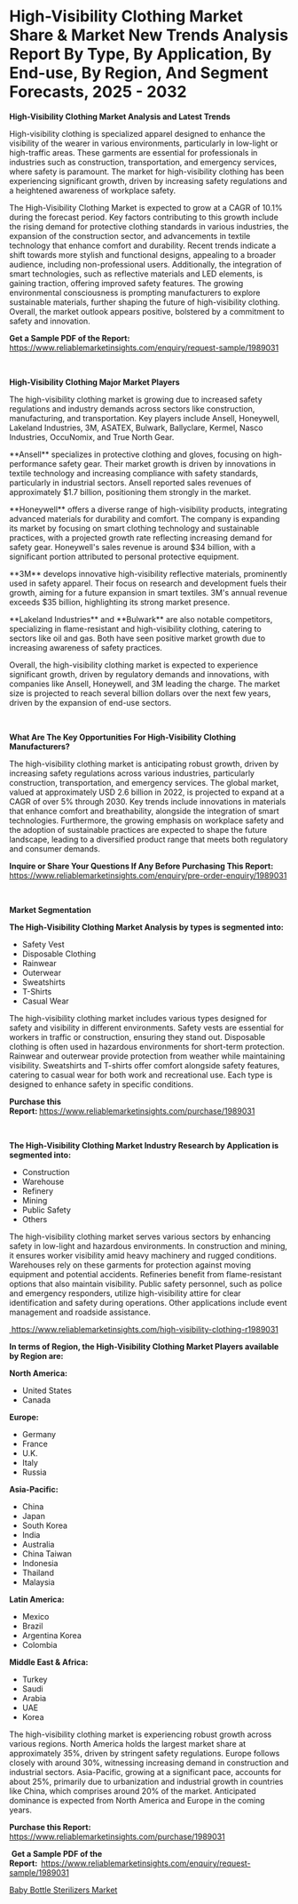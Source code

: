 <p><h1>High-Visibility Clothing Market Share & Market New Trends Analysis Report By Type, By Application, By End-use, By Region, And Segment Forecasts, 2025 - 2032</h1></p><p><strong>High-Visibility Clothing Market Analysis and Latest Trends</strong></p>
<p><p>High-visibility clothing is specialized apparel designed to enhance the visibility of the wearer in various environments, particularly in low-light or high-traffic areas. These garments are essential for professionals in industries such as construction, transportation, and emergency services, where safety is paramount. The market for high-visibility clothing has been experiencing significant growth, driven by increasing safety regulations and a heightened awareness of workplace safety.</p><p>The High-Visibility Clothing Market is expected to grow at a CAGR of 10.1% during the forecast period. Key factors contributing to this growth include the rising demand for protective clothing standards in various industries, the expansion of the construction sector, and advancements in textile technology that enhance comfort and durability. Recent trends indicate a shift towards more stylish and functional designs, appealing to a broader audience, including non-professional users. Additionally, the integration of smart technologies, such as reflective materials and LED elements, is gaining traction, offering improved safety features. The growing environmental consciousness is prompting manufacturers to explore sustainable materials, further shaping the future of high-visibility clothing. Overall, the market outlook appears positive, bolstered by a commitment to safety and innovation.</p></p>
<p><strong>Get a Sample PDF of the Report:&nbsp;</strong> <a href="https://www.reliablemarketinsights.com/enquiry/request-sample/1989031?utm_campaign=2261&utm_medium=2&utm_source=Github&utm_content=ia&utm_term=10022025&utm_id=high-visibility-clothing">https://www.reliablemarketinsights.com/enquiry/request-sample/1989031</a></p>
<p>&nbsp;</p>
<p><strong>High-Visibility Clothing Major Market Players</strong></p>
<p><p>The high-visibility clothing market is growing due to increased safety regulations and industry demands across sectors like construction, manufacturing, and transportation. Key players include Ansell, Honeywell, Lakeland Industries, 3M, ASATEX, Bulwark, Ballyclare, Kermel, Nasco Industries, OccuNomix, and True North Gear.</p><p>**Ansell** specializes in protective clothing and gloves, focusing on high-performance safety gear. Their market growth is driven by innovations in textile technology and increasing compliance with safety standards, particularly in industrial sectors. Ansell reported sales revenues of approximately $1.7 billion, positioning them strongly in the market.</p><p>**Honeywell** offers a diverse range of high-visibility products, integrating advanced materials for durability and comfort. The company is expanding its market by focusing on smart clothing technology and sustainable practices, with a projected growth rate reflecting increasing demand for safety gear. Honeywell's sales revenue is around $34 billion, with a significant portion attributed to personal protective equipment.</p><p>**3M** develops innovative high-visibility reflective materials, prominently used in safety apparel. Their focus on research and development fuels their growth, aiming for a future expansion in smart textiles. 3M's annual revenue exceeds $35 billion, highlighting its strong market presence.</p><p>**Lakeland Industries** and **Bulwark** are also notable competitors, specializing in flame-resistant and high-visibility clothing, catering to sectors like oil and gas. Both have seen positive market growth due to increasing awareness of safety practices.</p><p>Overall, the high-visibility clothing market is expected to experience significant growth, driven by regulatory demands and innovations, with companies like Ansell, Honeywell, and 3M leading the charge. The market size is projected to reach several billion dollars over the next few years, driven by the expansion of end-use sectors.</p></p>
<p>&nbsp;</p>
<p><strong>What Are The Key Opportunities For High-Visibility Clothing Manufacturers?</strong></p>
<p><p>The high-visibility clothing market is anticipating robust growth, driven by increasing safety regulations across various industries, particularly construction, transportation, and emergency services. The global market, valued at approximately USD 2.6 billion in 2022, is projected to expand at a CAGR of over 5% through 2030. Key trends include innovations in materials that enhance comfort and breathability, alongside the integration of smart technologies. Furthermore, the growing emphasis on workplace safety and the adoption of sustainable practices are expected to shape the future landscape, leading to a diversified product range that meets both regulatory and consumer demands.</p></p>
<p><strong>Inquire or Share Your Questions If Any Before Purchasing This Report:</strong> <a href="https://www.reliablemarketinsights.com/enquiry/pre-order-enquiry/1989031?utm_campaign=2261&utm_medium=2&utm_source=Github&utm_content=ia&utm_term=10022025&utm_id=high-visibility-clothing">https://www.reliablemarketinsights.com/enquiry/pre-order-enquiry/1989031</a></p>
<p>&nbsp;</p>
<p><strong>Market Segmentation</strong></p>
<p><strong>The High-Visibility Clothing Market Analysis by types is segmented into:</strong></p>
<p><ul><li>Safety Vest</li><li>Disposable Clothing</li><li>Rainwear</li><li>Outerwear</li><li>Sweatshirts</li><li>T-Shirts</li><li>Casual Wear</li></ul></p>
<p><p>The high-visibility clothing market includes various types designed for safety and visibility in different environments. Safety vests are essential for workers in traffic or construction, ensuring they stand out. Disposable clothing is often used in hazardous environments for short-term protection. Rainwear and outerwear provide protection from weather while maintaining visibility. Sweatshirts and T-shirts offer comfort alongside safety features, catering to casual wear for both work and recreational use. Each type is designed to enhance safety in specific conditions.</p></p>
<p><strong>Purchase this Report:&nbsp;</strong><a href="https://www.reliablemarketinsights.com/purchase/1989031?utm_campaign=2261&utm_medium=2&utm_source=Github&utm_content=ia&utm_term=10022025&utm_id=high-visibility-clothing">https://www.reliablemarketinsights.com/purchase/1989031</a></p>
<p>&nbsp;</p>
<p><strong>The High-Visibility Clothing Market Industry Research by Application is segmented into:</strong></p>
<p><ul><li>Construction</li><li>Warehouse</li><li>Refinery</li><li>Mining</li><li>Public Safety</li><li>Others</li></ul></p>
<p><p>The high-visibility clothing market serves various sectors by enhancing safety in low-light and hazardous environments. In construction and mining, it ensures worker visibility amid heavy machinery and rugged conditions. Warehouses rely on these garments for protection against moving equipment and potential accidents. Refineries benefit from flame-resistant options that also maintain visibility. Public safety personnel, such as police and emergency responders, utilize high-visibility attire for clear identification and safety during operations. Other applications include event management and roadside assistance.</p></p>
<p><a href="https://www.reliablemarketinsights.com/high-visibility-clothing-r1989031?utm_campaign=2261&utm_medium=2&utm_source=Github&utm_content=ia&utm_term=10022025&utm_id=high-visibility-clothing">&nbsp;https://www.reliablemarketinsights.com/high-visibility-clothing-r1989031</a></p>
<p><strong>In terms of Region, the High-Visibility Clothing Market Players available by Region are:</strong></p>
<p>
    <p> <strong> North America: </strong>
        <ul>
            <li>United States</li>
            <li>Canada</li>
        </ul>
        </p> 
    <p> <strong> Europe: </strong>
        <ul>
            <li>Germany</li>
            <li>France</li>
            <li>U.K.</li>
            <li>Italy</li>
            <li>Russia</li>
        </ul>
        </p> 
    <p> <strong> Asia-Pacific: </strong>
        <ul>
            <li>China</li>
            <li>Japan</li>
            <li>South Korea</li>
            <li>India</li>
            <li>Australia</li>
            <li>China Taiwan</li>
            <li>Indonesia</li>
            <li>Thailand</li>
            <li>Malaysia</li>
        </ul>
        </p> 
    <p> <strong> Latin America: </strong>
        <ul>
            <li>Mexico</li>
            <li>Brazil</li>
            <li>Argentina Korea</li>
            <li>Colombia</li>
        </ul>
        </p> 
    <p> <strong> Middle East & Africa: </strong>
        <ul>
            <li>Turkey</li>
            <li>Saudi</li>
            <li>Arabia</li>
            <li>UAE</li>
            <li>Korea</li>
        </ul>
    </p>
    </p>
<p><p>The high-visibility clothing market is experiencing robust growth across various regions. North America holds the largest market share at approximately 35%, driven by stringent safety regulations. Europe follows closely with around 30%, witnessing increasing demand in construction and industrial sectors. Asia-Pacific, growing at a significant pace, accounts for about 25%, primarily due to urbanization and industrial growth in countries like China, which comprises around 20% of the market. Anticipated dominance is expected from North America and Europe in the coming years.</p></p>
<p><strong>Purchase this Report: </strong><a href="https://www.reliablemarketinsights.com/purchase/1989031?utm_campaign=2261&utm_medium=2&utm_source=Github&utm_content=ia&utm_term=10022025&utm_id=high-visibility-clothing">https://www.reliablemarketinsights.com/purchase/1989031</a></p>
<p>&nbsp;<strong>Get a Sample PDF of the Report:&nbsp;&nbsp;</strong><a href="https://www.reliablemarketinsights.com/enquiry/request-sample/1989031?utm_campaign=2261&utm_medium=2&utm_source=Github&utm_content=ia&utm_term=10022025&utm_id=high-visibility-clothing">https://www.reliablemarketinsights.com/enquiry/request-sample/1989031</a></p>
<p><strong></strong></p>
<p><p><a href="https://github.com/manesros8/Market-Research-Report-List-1/blob/main/baby-bottle-sterilizers-market.md?utm_campaign=2261&utm_medium=2&utm_source=Github&utm_content=ia&utm_term=10022025&utm_id=high-visibility-clothing">Baby Bottle Sterilizers Market</a></p></p>